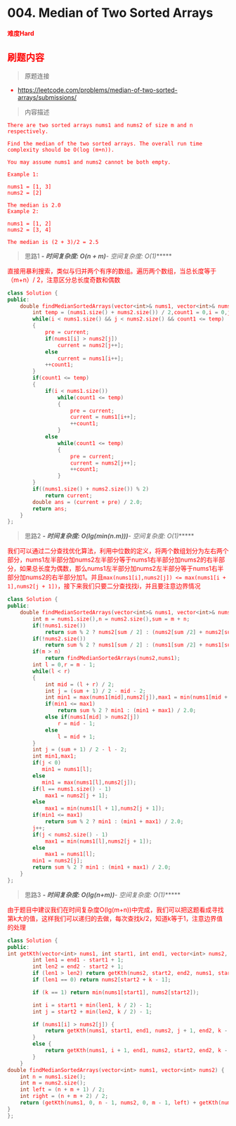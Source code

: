 # 004. Median of Two Sorted Arrays

**<font color=red>难度Hard<font>**

## 刷题内容
> 原题连接

* https://leetcode.com/problems/median-of-two-sorted-arrays/submissions/

> 内容描述

```
There are two sorted arrays nums1 and nums2 of size m and n respectively.

Find the median of the two sorted arrays. The overall run time complexity should be O(log (m+n)).

You may assume nums1 and nums2 cannot be both empty.

Example 1:

nums1 = [1, 3]
nums2 = [2]

The median is 2.0
Example 2:

nums1 = [1, 2]
nums2 = [3, 4]

The median is (2 + 3)/2 = 2.5
```

> 思路1
******- 时间复杂度: O(n + m)*****- 空间复杂度: O(1)******

直接用暴利搜索，类似与归并两个有序的数组。遍历两个数组，当总长度等于（m+n）/ 2，注意区分总长度奇数和偶数
```cpp
class Solution {
public:
    double findMedianSortedArrays(vector<int>& nums1, vector<int>& nums2) {
        int temp = (nums1.size() + nums2.size()) / 2,count1 = 0,i = 0,j = 0,current,pre;
        while(i < nums1.size() && j < nums2.size() && count1 <= temp)
        {
            pre = current;
            if(nums1[i] > nums2[j])
                current = nums2[j++];
            else
                current = nums1[i++];
            ++count1;
        }
        if(count1 <= temp)
        {
            if(i < nums1.size())
                while(count1 <= temp)
                {
                    pre = current;
                    current = nums1[i++];
                    ++count1;
                }
            else
                while(count1 <= temp)
                {
                    pre = current;
                    current = nums2[j++];
                    ++count1;
                }
        }
        if((nums1.size() + nums2.size()) % 2)
            return current;
        double ans = (current + pre) / 2.0;
        return ans;
    }
};
```
> 思路2
******- 时间复杂度: O(lg(min(n.m)))*****- 空间复杂度: O(1)******

我们可以通过二分查找优化算法，利用中位数的定义，将两个数组划分为左右两个部分，nums1左半部分加nums2左半部分等于nums1右半部分加nums2的右半部分，如果总长度为偶数，那么nums1左半部分加nums2左半部分等于nums1右半部分加nums2的右半部分加1。并且```max(nums1[i],nums2[j]) <= max(nums1[i + 1],nums2[j + 1])```，接下来我们只要二分查找找i，并且要注意边界情况

```cpp
class Solution {
public:
    double findMedianSortedArrays(vector<int>& nums1, vector<int>& nums2) {
        int m = nums1.size(),n = nums2.size(),sum = m + n;
        if(!nums1.size())
            return sum % 2 ? nums2[sum / 2] : (nums2[sum /2] + nums2[sum / 2 - 1]) / 2.0;
        if(!nums2.size())
            return sum % 2 ? nums1[sum / 2] : (nums1[sum /2] + nums1[sum / 2 - 1]) / 2.0;
        if(m > n)
            return findMedianSortedArrays(nums2,nums1);
        int l = 0,r = m - 1;
        while(l < r)
        {
            int mid = (l + r) / 2;
            int j = (sum + 1) / 2 - mid - 2;
            int min1 = max(nums1[mid],nums2[j]),max1 = min(nums1[mid + 1],nums2[j + 1]);
            if(min1 <= max1)
                return sum % 2 ? min1 : (min1 + max1) / 2.0;
            else if(nums1[mid] > nums2[j])
                r = mid - 1;
            else
                l = mid + 1;
        }
        int j = (sum + 1) / 2 - l - 2;
        int min1,max1;
        if(j < 0)
           min1 = nums1[l];
        else
           min1 = max(nums1[l],nums2[j]);
        if(l == nums1.size() - 1)
            max1 = nums2[j + 1];
        else
            max1 = min(nums1[l + 1],nums2[j + 1]);
        if(min1 <= max1)
            return sum % 2 ? min1 : (min1 + max1) / 2.0;
        j++;
        if(j < nums2.size() - 1)
            max1 = min(nums1[l],nums2[j + 1]);
        else
            max1 = nums1[l];
        min1 = nums2[j];
        return sum % 2 ? min1 : (min1 + max1) / 2.0;
    }
};
```
> 思路3
******- 时间复杂度: O(lg(n+m))*****- 空间复杂度: O(1)******

由于题目中建议我们在时间复杂度O(lg(m+n))中完成，我们可以把这题看成寻找第k大的值，这样我们可以递归的去做，每次查找k/2，知道k等于1，注意边界值的处理
```cpp
class Solution {
public:
int getKth(vector<int> nums1, int start1, int end1, vector<int> nums2, int start2, int end2, int k) {
        int len1 = end1 - start1 + 1;
        int len2 = end2 - start2 + 1;
        if (len1 > len2) return getKth(nums2, start2, end2, nums1, start1, end1, k);
        if (len1 == 0) return nums2[start2 + k - 1];

        if (k == 1) return min(nums1[start1], nums2[start2]);

        int i = start1 + min(len1, k / 2) - 1;
        int j = start2 + min(len2, k / 2) - 1;

        if (nums1[i] > nums2[j]) {
            return getKth(nums1, start1, end1, nums2, j + 1, end2, k - (j - start2 + 1));
        }
        else {
            return getKth(nums1, i + 1, end1, nums2, start2, end2, k - (i - start1 + 1));
        }
    }
double findMedianSortedArrays(vector<int> nums1, vector<int> nums2) {
    int n = nums1.size();
    int m = nums2.size();
    int left = (n + m + 1) / 2;
    int right = (n + m + 2) / 2;
    return (getKth(nums1, 0, n - 1, nums2, 0, m - 1, left) + getKth(nums1, 0, n - 1, nums2, 0, m - 1, right)) * 0.5;
}
};
```
